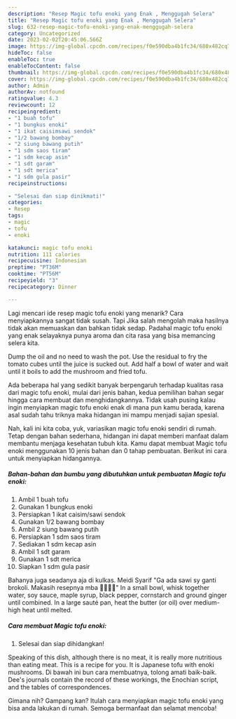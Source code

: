 ```yaml
---
description: "Resep Magic tofu enoki yang Enak , Menggugah Selera"
title: "Resep Magic tofu enoki yang Enak , Menggugah Selera"
slug: 632-resep-magic-tofu-enoki-yang-enak-menggugah-selera
category: Uncategorized
date: 2023-02-02T20:45:06.566Z
image: https://img-global.cpcdn.com/recipes/f0e590dba4b1fc34/680x482cq70/magic-tofu-enoki-foto-resep-utama.jpg
hideToc: false
enableToc: true
enableTocContent: false
thumbnail: https://img-global.cpcdn.com/recipes/f0e590dba4b1fc34/680x482cq70/magic-tofu-enoki-foto-resep-utama.jpg
cover: https://img-global.cpcdn.com/recipes/f0e590dba4b1fc34/680x482cq70/magic-tofu-enoki-foto-resep-utama.jpg
author: Admin
authorAv: notfound
ratingvalue: 4.3
reviewcount: 12
recipeingredient:
- "1 buah tofu"
- "1 bungkus enoki"
- "1 ikat caisimsawi sendok"
- "1/2 bawang bombay"
- "2 siung bawang putih"
- "1 sdm saos tiram"
- "1 sdm kecap asin"
- "1 sdt garam"
- "1 sdt merica"
- "1 sdm gula pasir"
recipeinstructions:

- "Selesai dan siap dinikmati!"
categories:
- Resep
tags:
- magic
- tofu
- enoki

katakunci: magic tofu enoki 
nutrition: 111 calories
recipecuisine: Indonesian
preptime: "PT36M"
cooktime: "PT56M"
recipeyield: "3"
recipecategory: Dinner

---
```



Lagi mencari ide resep magic tofu enoki yang menarik? Cara menyiapkannya sangat tidak susah. Tapi Jika salah mengolah maka hasilnya tidak akan memuaskan dan bahkan tidak sedap. Padahal magic tofu enoki yang enak selayaknya punya aroma dan cita rasa yang bisa memancing selera kita.


Dump the oil and no need to wash the pot. Use the residual to fry the tomato cubes until the juice is sucked out. Add half a bowl of water and wait until it boils to add the mushroom and fried tofu.

Ada beberapa hal yang sedikit banyak berpengaruh terhadap kualitas rasa dari magic tofu enoki, mulai dari jenis bahan, kedua pemilihan bahan segar hingga cara membuat dan menghidangkannya. Tidak usah pusing kalau ingin menyiapkan magic tofu enoki enak di mana pun kamu berada, karena asal sudah tahu triknya maka hidangan ini mampu menjadi sajian spesial.


Nah, kali ini kita coba, yuk, variasikan magic tofu enoki sendiri di rumah. Tetap dengan bahan sederhana, hidangan ini dapat memberi manfaat dalam membantu menjaga kesehatan tubuh kita. Kamu dapat membuat Magic tofu enoki menggunakan 10 jenis bahan dan 0 tahap pembuatan. Berikut ini cara untuk menyiapkan hidangannya.

<!--inarticleads1-->

##### Bahan-bahan dan bumbu yang dibutuhkan untuk pembuatan Magic tofu enoki:

1. Ambil 1 buah tofu
1. Gunakan 1 bungkus enoki
1. Persiapkan 1 ikat caisim/sawi sendok
1. Gunakan 1/2 bawang bombay
1. Ambil 2 siung bawang putih
1. Persiapkan 1 sdm saos tiram
1. Sediakan 1 sdm kecap asin
1. Ambil 1 sdt garam
1. Gunakan 1 sdt merica
1. Siapkan 1 sdm gula pasir


Bahanya juga seadanya aja di kulkas. Meidi Syarif &#34;Ga ada sawi sy ganti brokoli. Makasih resepnya mba 👍🏼👍🏼&#34; In a small bowl, whisk together water, soy sauce, maple syrup, black pepper, cornstarch and ground ginger until combined. In a large sauté pan, heat the butter (or oil) over medium-high heat until melted. 

<!--inarticleads2-->

##### Cara membuat Magic tofu enoki:


1. Selesai dan siap dihidangkan!

Speaking of this dish, although there is no meat, it is really more nutritious than eating meat. This is a recipe for you. It is Japanese tofu with enoki mushrooms. Di bawah ini bun cara membuatnya, tolong amati baik-baik. Dee&#39;s journals contain the record of these workings, the Enochian script, and the tables of correspondences. 

Gimana nih? Gampang kan? Itulah cara menyiapkan magic tofu enoki yang bisa anda lakukan di rumah. Semoga bermanfaat dan selamat mencoba!
